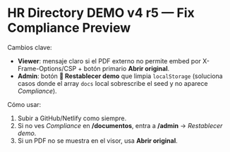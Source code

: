 
# HR Directory DEMO v4 r5 — Fix Compliance Preview

Cambios clave:
- **Viewer**: mensaje claro si el PDF externo no permite embed por X-Frame-Options/CSP + botón primario **Abrir original**.
- **Admin**: botón **🧹 Restablecer demo** que limpia `localStorage` (soluciona casos donde el array `docs` local sobrescribe el seed y no aparece *Compliance*).

Cómo usar:
1) Subir a GitHub/Netlify como siempre.
2) Si no ves *Compliance* en **/documentos**, entra a **/admin** → *Restablecer demo*.
3) Si un PDF no se muestra en el visor, usa **Abrir original**.
